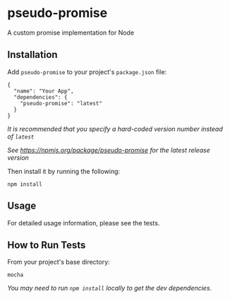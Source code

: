 # pseudo-promise

A custom promise implementation for Node


## Installation

Add `pseudo-promise` to your project's `package.json` file:
```
{
  "name": "Your App",
  "dependencies": {
    "pseudo-promise": "latest"
  }
}
```
*It is recommended that you specify a hard-coded version number instead of `latest`*

*See https://npmjs.org/package/pseudo-promise for the latest release version*


Then install it by running the following:
```
npm install
```


## Usage

For detailed usage information, please see the tests.



## How to Run Tests

From your project's base directory:
```
mocha
```
*You may need to run `npm install` locally to get the dev dependencies.*